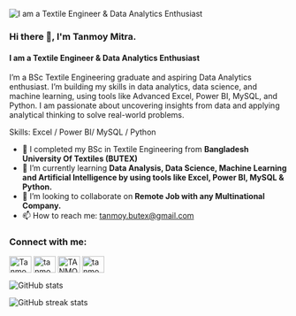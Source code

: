 ![I am a Textile Engineer & Data Analytics Enthusiast](https://media.licdn.com/dms/image/v2/D5616AQH3Zyuk9rIn_w/profile-displaybackgroundimage-shrink_350_1400/B56ZZyheT2HUAY-/0/1745678101459?e=1752105600&v=beta&t=Lj0-cFRDl-xhtzjvGW9J7BuRt_es_WySRcU7k1lmGaY)
### Hi there 👋, I'm Tanmoy Mitra.
#### I am a Textile Engineer & Data Analytics Enthusiast

I’m a BSc Textile Engineering graduate and aspiring Data Analytics enthusiast. I’m building my skills in data analytics, data science, and machine learning, using tools like Advanced Excel, Power BI, MySQL, and Python. I am passionate about uncovering insights from data and applying analytical thinking to solve real-world problems.

Skills: Excel / Power BI/ MySQL / Python

- 🔭 I completed my BSc in Textile Engineering from **Bangladesh University Of Textiles (BUTEX)** 
- 🌱 I’m currently learning **Data Analysis, Data Science, Machine Learning and Artificial Intelligence by using tools like Excel, Power BI, MySQL & Python.** 
- 👯 I’m looking to collaborate on **Remote Job with any Multinational Company.** 
- 📫 How to reach me: tanmoy.butex@gmail.com 


<h3 align="left">Connect with me:</h3>
<p align="left">

<a href="https://github.com/TanmoyMitra-codes" target="blank"><img align="center" src="https://raw.githubusercontent.com/rahuldkjain/github-profile-readme-generator/master/src/images/icons/Social/github.svg" alt="TanmoyMitra-codes" height="30" width="40" /></a>
<a href="https://www.linkedin.com/in/tanmoymitra8823" target="blank"><img align="center" src="https://raw.githubusercontent.com/rahuldkjain/github-profile-readme-generator/master/src/images/icons/Social/linked-in-alt.svg" alt="tanmoymitra8823" height="30" width="40" /></a>
<a href="https://www.facebook.com/TANMOY.AR" target="blank"><img align="center" src="https://raw.githubusercontent.com/rahuldkjain/github-profile-readme-generator/master/src/images/icons/Social/facebook.svg" alt="TANMOY.AR" height="30" width="40" /></a>
<a href="https://www.instagram.com/tanmoy.ar" target="blank"><img align="center" src="https://raw.githubusercontent.com/rahuldkjain/github-profile-readme-generator/master/src/images/icons/Social/instagram.svg" alt="tanmoy.ar" height="30" width="40" /></a>
</p>


![GitHub stats](https://github-readme-stats.vercel.app/api?username=TanmoyMitra-codes&show_icons=true)  

![GitHub streak stats](https://streak-stats.demolab.com/?user=TanmoyMitra-codes)  


